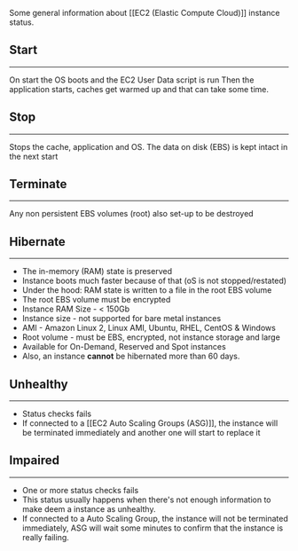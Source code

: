 Some general information about [[EC2 (Elastic Compute Cloud)]] instance status.
## Start
---
On start the OS boots and the EC2 User Data script is run
Then the application starts, caches get warmed up and that can take some time.
## Stop
---
Stops the cache, application and OS.
The data on disk (EBS) is kept intact in the next start
## Terminate
---
Any non persistent EBS volumes (root) also set-up to be destroyed 
## Hibernate
---
- The in-memory (RAM) state is preserved
- Instance boots much faster because of that (oS is not stopped/restated)
- Under the hood: RAM state is written to a file in the root EBS volume
- The root EBS volume must be encrypted
- Instance RAM Size - < 150Gb
- Instance size - not supported for bare metal instances
- AMI - Amazon Linux 2, Linux AMI, Ubuntu, RHEL, CentOS & Windows
- Root volume - must be EBS, encrypted, not instance storage and large
- Available for On-Demand, Reserved and Spot instances
- Also, an instance __cannot__ be hibernated more than 60 days.

## Unhealthy
---
- Status checks fails
- If connected to a [[EC2 Auto Scaling Groups (ASG)]], the instance will be terminated immediately and another one will start to replace it
## Impaired
---
- One or more status checks fails
- This status usually happens when there's not enough information to make deem a instance as unhealthy.
- If connected to a Auto Scaling Group, the instance will not be terminated immediately, ASG will wait some minutes to confirm that the instance is really failing.